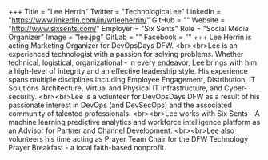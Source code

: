 +++
Title = "Lee Herrin"
Twitter = "TechnologicaLee"
LinkedIn = "https://www.linkedin.com/in/wtleeherrin/"
GitHub = ""
Website = "http://www.sixsents.com/"
Employer = "Six Sents"
Role = "Social Media Organizer"
Image = "lee.jpg"
GitLab = ""
Facebook = ""
+++
Lee Herrin is acting Marketing Organizer for DevOpsDays DFW. &lt;br&gt;&lt;br&gt;Lee is an experienced technologist with a passion for solving problems. Whether technical, logistical, organizational - in every endeavor, Lee brings with him a high-level of integrity and an effective leadership style. His experience spans multiple disciplines including Employee Engagement, Distribution, IT Solutions Architecture, Virtual and Physical IT Infrastructure, and Cyber-security. &lt;br&gt;&lt;br&gt;Lee is a volunteer for DevOpsDays DFW as a result of his passionate interest in DevOps (and DevSecOps) and the associated community of talented professionals. &lt;br&gt;&lt;br&gt;Lee works with Six Sents - A machine learning predictive analytics and workforce intelligence platform as an Advisor for Partner and Channel Development. &lt;br&gt;&lt;br&gt;Lee also volunteers his time acting as Prayer Team Chair for the DFW Technology Prayer Breakfast - a local faith-based nonprofit.